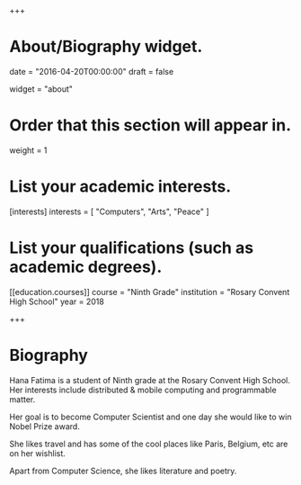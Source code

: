 +++
# About/Biography widget.

date = "2016-04-20T00:00:00"
draft = false

widget = "about"

# Order that this section will appear in.
weight = 1

# List your academic interests.
[interests]
  interests = [
    "Computers",
    "Arts",
    "Peace"
  ]

# List your qualifications (such as academic degrees).
[[education.courses]]
  course = "Ninth Grade"
  institution = "Rosary Convent High School"
  year = 2018

+++

# Biography

Hana Fatima is a student of Ninth grade  at the Rosary Convent High School. Her interests include distributed & mobile computing and programmable matter.

Her goal is to become Computer Scientist and one day she would like to win Nobel Prize award.

She likes travel and has some of the cool places like Paris, Belgium, etc are on her wishlist.

Apart from Computer Science, she likes literature and poetry.
